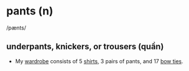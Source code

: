 # pants (n)

/pænts/

## underpants, knickers, or trousers (quần)

- My [wardrobe](wardrobe-n.md#a-large-cupboard-for-hanging-clothes-tủ-quần-áo) consists of 5 [shirts](shirt-n.md#a-piece-of-clothing-worn-on-the-upper-part-of-the-body-made-of-light-cloth-with-sleeves-and-usually-with-a-collar-and-buttons-down-the-front-áo-sơ-mi), 3 pairs of pants, and 17 [bow ties](bow-tie-n.md#a-mans-tie-that-is-tied-in-the-shape-of-a-bow-and-that-does-not-hang-down-nơ-cái-nơ).